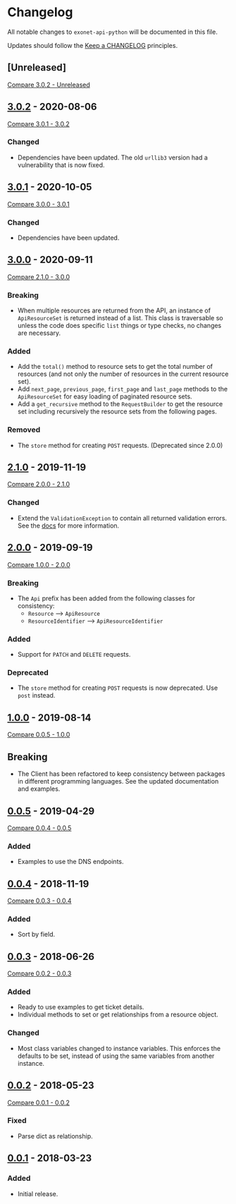 # Changelog

All notable changes to `exonet-api-python` will be documented in this file.

Updates should follow the [Keep a CHANGELOG](http://keepachangelog.com/) principles.

## [Unreleased]
[Compare 3.0.2 - Unreleased](https://github.com/exonet/exonet-api-python/compare/3.0.2...master)

## [3.0.2](https://github.com/exonet/exonet-api-python/releases/tag/3.0.2) - 2020-08-06
[Compare 3.0.1 - 3.0.2](https://github.com/exonet/exonet-api-python/compare/3.0.1...3.0.2)
### Changed
- Dependencies have been updated. The old `urllib3` version had a vulnerability that is now fixed.

## [3.0.1](https://github.com/exonet/exonet-api-python/releases/tag/3.0.1) - 2020-10-05
[Compare 3.0.0 - 3.0.1](https://github.com/exonet/exonet-api-python/compare/3.0.0...3.0.1)
### Changed
- Dependencies have been updated.

## [3.0.0](https://github.com/exonet/exonet-api-python/releases/tag/3.0.0) - 2020-09-11
[Compare 2.1.0 - 3.0.0](https://github.com/exonet/exonet-api-python/compare/2.1.0...3.0.0)
### Breaking
- When multiple resources are returned from the API, an instance of `ApiResourceSet` is returned instead of a list. This class is traversable so unless the code does specific `list` things or type checks, no changes are necessary.

### Added
- Add the `total()` method to resource sets to get the total number of resources (and not only the number of resources in the current resource set).
- Add `next_page`, `previous_page`, `first_page` and `last_page` methods to the `ApiResourceSet` for easy loading of paginated resource sets.
- Add a `get_recursive` method to the `RequestBuilder` to get the resource set including recursively the resource sets from the following pages.

### Removed
- The `store` method for creating `POST` requests. (Deprecated since 2.0.0)

## [2.1.0](https://github.com/exonet/exonet-api-python/releases/tag/2.1.0) - 2019-11-19
[Compare 2.0.0 - 2.1.0](https://github.com/exonet/exonet-api-python/compare/2.0.0...2.1.0)
### Changed
- Extend the `ValidationException` to contain all returned validation errors. See the [docs](./docs/error_handling.md) for more information.

## [2.0.0](https://github.com/exonet/exonet-api-python/releases/tag/2.0.0) - 2019-09-19
[Compare 1.0.0 - 2.0.0](https://github.com/exonet/exonet-api-python/compare/1.0.0...2.0.0)
### Breaking
- The `Api` prefix has been added from the following classes for consistency:
  - `Resource` --> `ApiResource`
  - `ResourceIdentifier` --> `ApiResourceIdentifier`

### Added
- Support for `PATCH` and `DELETE` requests.

### Deprecated
- The `store` method for creating `POST` requests is now deprecated. Use `post` instead.

## [1.0.0](https://github.com/exonet/exonet-api-python/releases/tag/1.0.0) - 2019-08-14
[Compare 0.0.5 - 1.0.0](https://github.com/exonet/exonet-api-python/compare/0.0.5...1.0.0)
## Breaking
- The Client has been refactored to keep consistency between packages in different programming languages. See the updated documentation and examples.

## [0.0.5](https://github.com/exonet/exonet-api-python/releases/tag/0.0.5) - 2019-04-29
[Compare 0.0.4 - 0.0.5](https://github.com/exonet/exonet-api-python/compare/0.0.4...0.0.5)
### Added
- Examples to use the DNS endpoints.

## [0.0.4](https://github.com/exonet/exonet-api-python/releases/tag/0.0.4) - 2018-11-19
[Compare 0.0.3 - 0.0.4](https://github.com/exonet/exonet-api-python/compare/0.0.3...0.0.4)
### Added
- Sort by field.

## [0.0.3](https://github.com/exonet/exonet-api-python/releases/tag/0.0.3) - 2018-06-26
[Compare 0.0.2 - 0.0.3](https://github.com/exonet/exonet-api-python/compare/0.0.2...0.0.3)
### Added
- Ready to use examples to get ticket details.
- Individual methods to set or get relationships from a resource object.

### Changed
- Most class variables changed to instance variables.
  This enforces the defaults to be set, instead of using the same variables from another instance.

## [0.0.2](https://github.com/exonet/exonet-api-python/releases/tag/0.0.2) - 2018-05-23
[Compare 0.0.1 - 0.0.2](https://github.com/exonet/exonet-api-python/compare/0.0.1...0.0.2)
### Fixed
- Parse dict as relationship.

## [0.0.1](https://github.com/exonet/exonet-api-python/releases/tag/0.0.1) - 2018-03-23
### Added
- Initial release.
